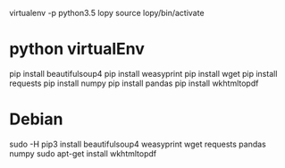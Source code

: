virtualenv -p python3.5 lopy
source lopy/bin/activate

# python virtualEnv
pip install beautifulsoup4
pip install weasyprint
pip install wget
pip install requests
pip install numpy
pip install pandas
pip install wkhtmltopdf

# Debian
sudo -H pip3 install beautifulsoup4 weasyprint wget requests pandas numpy
sudo apt-get install wkhtmltopdf


